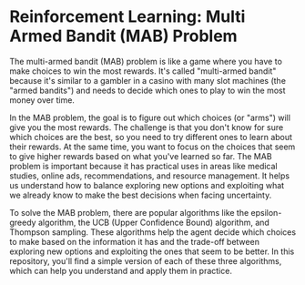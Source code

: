 # Reinforcement Learning: Multi Armed Bandit (MAB) Problem
The multi-armed bandit (MAB) problem is like a game where you have to make choices to win the most rewards. It's called "multi-armed bandit" because it's similar to a gambler in a casino with many slot machines (the "armed bandits") and needs to decide which ones to play to win the most money over time.

In the MAB problem, the goal is to figure out which choices (or "arms") will give you the most rewards. The challenge is that you don't know for sure which choices are the best, so you need to try different ones to learn about their rewards. At the same time, you want to focus on the choices that seem to give higher rewards based on what you've learned so far.
The MAB problem is important because it has practical uses in areas like medical studies, online ads, recommendations, and resource management. It helps us understand how to balance exploring new options and exploiting what we already know to make the best decisions when facing uncertainty.

To solve the MAB problem, there are popular algorithms like the epsilon-greedy algorithm, the UCB (Upper Confidence Bound) algorithm, and Thompson sampling. These algorithms help the agent decide which choices to make based on the information it has and the trade-off between exploring new options and exploiting the ones that seem to be better.
In this repository, you'll find a simple version of each of these three algorithms, which can help you understand and apply them in practice.

